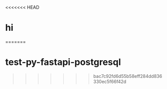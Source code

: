 <<<<<<< HEAD
# hi
=======
# test-py-fastapi-postgresql
>>>>>>> bac7c92fd6d55b58eff284dd836330ec5f66f42d
